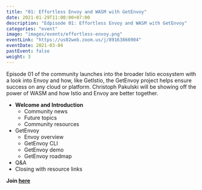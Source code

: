 ```yaml
---
title: "01: Effortless Envoy and WASM with GetEnvoy"
date: 2021-01-29T11:00:00+07:00
description: "Edpisode 01: Effortless Envoy and WASM with GetEnvoy"
categories: "event"
image: "images/events/effortless-envoy.png"
eventLink: "https://us02web.zoom.us/j/89163866904"
eventDate: 2021-03-04
pastEvent: false
weight: 3
---
```


Episode 01 of the community launches into the broader Istio ecosystem with a look into Envoy and how, like GetIstio, the GetEnvoy project helps ensure success on any cloud or platform. Christoph Pakulski will be showing off the power of WASM and how Istio and Envoy are better together.

* **Welcome and Introduction**
    + Community news
    + Future topics
    + Community resources
* GetEnvoy
  + Envoy overview
  + GetEnvoy CLI
  + GetEnvoy demo
  + GetEnvoy roadmap
* Q&A
* Closing with resource links

**Join [here](https://us02web.zoom.us/j/89163866904)**